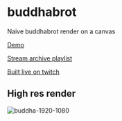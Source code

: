 # buddhabrot
Naive buddhabrot render on a canvas

[Demo](http://akshay.is-a.dev/buddhabrot)

[Stream archive playlist](https://www.youtube.com/watch?v=XKctRtV5lE4&list=PLOJGAjhcTPJx_KexSxHm-S49dMfShrejx)

[Built live on twitch](https://twitch.tv/ediblemonad)

## High res render

![buddha-1920-1080](https://user-images.githubusercontent.com/11407672/202260172-228c1130-d09f-4663-9376-cd4e0c0b6d60.png)
